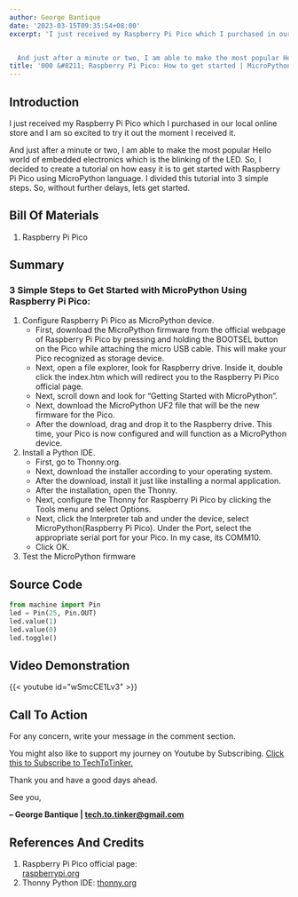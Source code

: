 ```yaml
---
author: George Bantique
date: '2023-03-15T09:35:54+08:00'
excerpt: 'I just received my Raspberry Pi Pico which I purchased in our local online store and I am so excited to try it out the moment I received it.


  And just after a minute or two, I am able to make the most popular Hello world of embedded electronics which is the blinking of the LED. So, I decided to create a tutorial on how easy it is to get started with Raspberry Pi Pico using MicroPython language. I divided this tutorial into 3 simple steps. So, without further delays, lets get started.'
title: '000 &#8211; Raspberry Pi Pico: How to get started | MicroPython'
---
```


## **Introduction**
I just received my Raspberry Pi Pico which I purchased in our local online store and I am so excited to try it out the moment I received it.

And just after a minute or two, I am able to make the most popular Hello world of embedded electronics which is the blinking of the LED. So, I decided to create a tutorial on how easy it is to get started with Raspberry Pi Pico using MicroPython language. I divided this tutorial into 3 simple steps. So, without further delays, lets get started.

## **Bill Of Materials**
1. Raspberry Pi Pico

## **Summary**
### 3 Simple Steps to Get Started with MicroPython Using Raspberry Pi Pico:

1. Configure Raspberry Pi Pico as MicroPython device. 
    - First, download the MicroPython firmware from the official webpage of Raspberry Pi Pico by pressing and holding the BOOTSEL button on the Pico while attaching the micro USB cable. This will make your Pico recognized as storage device.
    - Next, open a file explorer, look for Raspberry drive. Inside it, double click the index.htm which will redirect you to the Raspberry Pi Pico official page.
    - Next, scroll down and look for “Getting Started with MicroPython”.
    - Next, download the MicroPython UF2 file that will be the new firmware for the Pico.
    - After the download, drag and drop it to the Raspberry drive. This time, your Pico is now configured and will function as a MicroPython device.
2. Install a Python IDE. 
    - First, go to Thonny.org.
    - Next, download the installer according to your operating system.
    - After the download, install it just like installing a normal application.
    - After the installation, open the Thonny.
    - Next, configure the Thonny for Raspberry Pi Pico by clicking the Tools menu and select Options.
    - Next, click the Interpreter tab and under the device, select MicroPython(Raspberry Pi Pico). Under the Port, select the appropriate serial port for your Pico. In my case, its COMM10.
    - Click OK.
3. Test the MicroPython firmware 

## **Source Code**
```python
from machine import Pin 
led = Pin(25, Pin.OUT)
led.value(1)
led.value(0)
led.toggle()
```

## **Video Demonstration**
{{< youtube id="wSmcCE1Lv3" >}}

## **Call To Action**
For any concern, write your message in the comment section.

You might also like to support my journey on Youtube by Subscribing. [Click this to Subscribe to TechToTinker.](https://www.youtube.com/c/TechToTinker?sub_confirmation=1)

Thank you and have a good days ahead.

See you,

**– George Bantique | tech.to.tinker@gmail.com**

## **References And Credits**
1. Raspberry Pi Pico official page:   
[raspberrypi.org](https://www.raspberrypi.org/documentation/pico/getting-started/)  
2. Thonny Python IDE: 
[thonny.org](http://thonny.org/)

